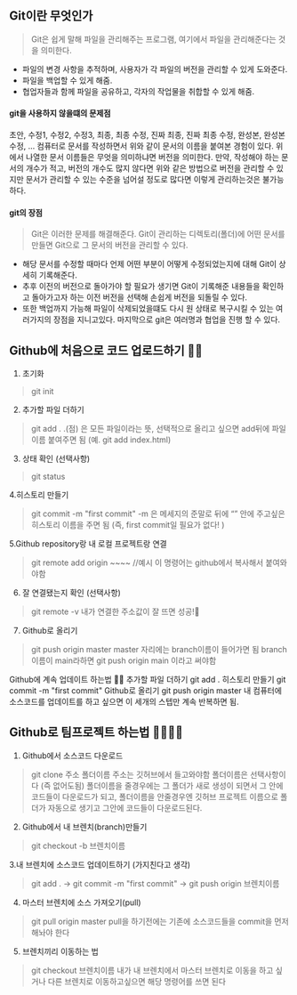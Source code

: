 ## Git이란 무엇인가

> Git은 쉽게 말해 파일을 관리해주는 프로그램, 여기에서 파일을 관리해준다는 것을 의미한다.

- 파일의 변경 사항을 추적하며, 사용자가 각 파일의 버전을 관리할 수 있게 도와준다.
- 파일을 백업할 수 있게 해줌.
- 협업자들과 함께 파일을 공유하고, 각자의 작업물을 취합할 수 있게 해줌.

#### git을 사용하지 않을떄의 문제점 
초안, 수정1, 수정2, 수정3, 최종, 최종 수정, 진짜 최종, 진짜 최종 수정, 완성본, 완성본 수정, …
컴퓨터로 문서를 작성하면서 위와 같이 문서의 이름을 붙여본 경험이 있다. 위에서 나열한 문서 이름들은 무엇을 의미하냐면 버전을 의미한다. 만약, 작성해야 하는 문서의 개수가 적고, 버전의 개수도 많지 않다면 위와 같은 방법으로 버전을 관리할 수 있지만 문서가 관리할 수 있는 수준을 넘어설 정도로 많다면 이렇게 관리하는것은 불가능하다.

#### git의 장점 
> Git은 이러한 문제를 해결해준다. Git이 관리하는 디렉토리(폴더)에 어떤 문서를 만들면 Git으로 그 문서의 버전을 관리할 수 있다. 
 
- 해당 문서를 수정할 때마다 언제 어떤 부분이 어떻게 수정되었는지에 대해 Git이 상세히 기록해준다. 
- 추후 이전의 버전으로 돌아가야 할 필요가 생기면 Git이 기록해준 내용들을 확인하고 돌아가고자 하는 이전 버전을 선택해 손쉽게 버전을 되돌릴 수 있다.
- 또한 백업까지 가능해 파일이 삭제되었을떄도 다시 원 상태로 복구시킬 수 있는 여러가지의 장점을 지니고있다. 마지막으로 git은 여러명과 협업을 진행 할 수 있다. 


## Github에 처음으로 코드 업로드하기 🏋️‍♂️
1. 초기화
> git init

2. 추가할 파일 더하기
> git add .
.(점) 은 모든 파일이라는 뜻, 선택적으로 올리고 싶으면 add뒤에 파일 이름 붙여주면 됨 (예. git add index.html)

3. 상태 확인 (선택사항)
> git status

4.히스토리 만들기
> git commit -m "first commit"
-m 은 메세지의 준말로 뒤에 “” 안에 주고싶은 히스토리 이름을 주면 됨 (즉, first commit일 필요가 없다! )

5.Github repository랑 내 로컬 프로젝트랑 연결

> git remote add origin ~~~~  //예시 
이 명령어는 github에서 복사해서 붙여와야함 

6. 잘 연결됐는지 확인 (선택사항)
> git remote -v
내가 연결한 주소값이 잘 뜨면 성공!🎇

7. Github로 올리기
>git push origin master
master 자리에는 branch이름이 들어가면 됨 branch이름이 main라하면 git push origin main 이라고 써야함

Github에 계속 업데이트 하는법 🤹‍♂️
추가할 파일 더하기
git add .
히스토리 만들기
git commit -m "first commit"
Github로 올리기
git push origin master
내 컴퓨터에 소스코드를 업데이트를 하고 싶으면 이 세개의 스텝만 계속 반복하면 됨.

## Github로 팀프로젝트 하는법 👨‍👩‍👧‍👦
1. Github에서 소스코드 다운로드
> git clone 주소 폴더이름
주소는 깃허브에서 들고와야함
폴더이름은 선택사항이다 (즉 없어도됨) 폴더이름을 줄경우에는 그 폴더가 새로 생성이 되면서 그 안에 코드들이 다운로드가 되고, 
폴더이름을 안줄경우엔 깃허브 프로젝트 이름으로 폴더가 자동으로 생기고 그안에 코드들이 다운로드된다.

2. Github에서 내 브렌치(branch)만들기
>git checkout -b 브렌치이름

3.내 브렌치에 소스코드 업데이트하기 (가지친다고 생각) 

> git add . -> git commit -m "first commit" -> git push origin 브렌치이름

4. 마스터 브렌치에 소스 가져오기(pull)
> git pull origin master
pull을 하기전에는 기존에 소스코드들을 commit을 먼저 해놔야 한다 

5. 브렌치끼리 이동하는 법
> git checkout 브렌치이름
내가 내 브렌치에서 마스터 브렌치로 이동을 하고 싶거나 다른 브렌치로 이동하고싶으면 해당 명령어를 쓰면 된다
